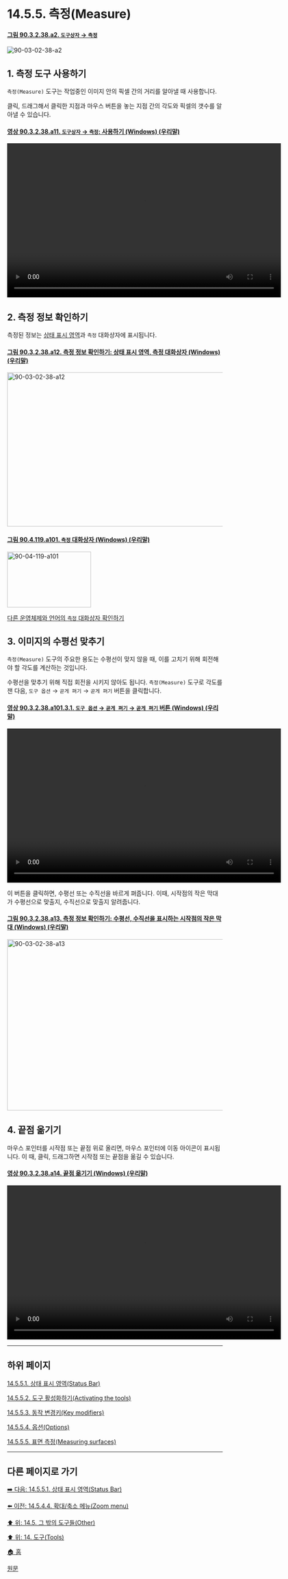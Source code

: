 # 14.5.5. 측정(Measure)

<a id="90-03-02-38-a2"></a>

#### [그림 90.3.2.38.a2. `도구상자` → `측정`](./90-03-02-38-measure.md#90-03-02-38-a2)
![90-03-02-38-a2](https://github.com/wonder13662/gimp/assets/15767104/1a8a0150-b649-4649-8c2b-c287a570b07c)

<a id="14-05-05-s1"></a>

## 1. 측정 도구 사용하기
`측정(Measure)` 도구는 작업중인 이미지 안의 픽셀 간의 거리를 알아낼 때 사용합니다.

클릭, 드래그해서 클릭한 지점과 마우스 버튼을 놓는 지점 간의 각도와 픽셀의 갯수를 알아낼 수 있습니다.

<a id="90-03-02-38-a11"></a>

#### [영상 90.3.2.38.a11. `도구상자` → `측정`: 사용하기 (Windows) (우리말)](./90-03-02-38-measure.md#90-03-02-38-a11)
<video controls="controls" width="640" height="360" src="https://github.com/wonder13662/gimp/assets/15767104/cdce65d5-016b-4093-aafa-0fc11101533e"></video>

<a id="14-05-05-s2"></a>

## 2. 측정 정보 확인하기
측정된 정보는 [상태 표시 영역](./03-02-04-09-status-area.md)과 `측정` 대화상자에 표시됩니다.

<a id="90-03-02-38-a12"></a>

#### [그림 90.3.2.38.a12. 측정 정보 확인하기: 상태 표시 영역, 측정 대화상자 (Windows) (우리말)](./90-03-02-38-measure.md#90-03-02-38-a12)
<img width="640" height="360" alt="90-03-02-38-a12" src="https://github.com/wonder13662/gimp/assets/15767104/3539c570-8d2b-4e56-b956-db226d78bcec">

<a id="90-04-119-a101"></a>

#### [그림 90.4.119.a101. `측정` 대화상자 (Windows) (우리말)](./90-04-0119-measure.md#90-04-119-a101)
<img width="196" height="130" alt="90-04-119-a101" src="https://github.com/wonder13662/gimp/assets/15767104/f746870d-9139-4b76-912f-3bba7ae5b887">

[다른 운영체제와 언어의 `측정` 대화상자 확인하기](./90-04-0119-measure.md#90-04-119-a102)

<a id="14-05-05-s3"></a>

## 3. 이미지의 수평선 맞추기
`측정(Measure)` 도구의 주요한 용도는 수평선이 맞지 않을 때, 이를 고치기 위해 회전해야 할 각도를 계산하는 것입니다.

수평선을 맞추기 위해 직접 회전을 시키지 않아도 됩니다. `측정(Measure)` 도구로 각도를 잰 다음, `도구 옵션` → `곧게 펴기` → `곧게 펴기` 버튼을 클릭합니다.

<a id="90-03-02-38-a101-03-01"></a>

#### [영상 90.3.2.38.a101.3.1. `도구 옵션` → `곧게 펴기` → `곧게 펴기` 버튼 (Windows) (우리말)](./90-03-02-38-measure.md#90-03-02-38-a101-03-01)
<video controls="controls" width="640" height="360" src="https://github.com/wonder13662/gimp/assets/15767104/f32f8685-34d5-4853-95fa-292db2d6c1a3"></video>

이 버튼을 클릭하면, 수평선 또는 수직선을 바르게 펴줍니다. 이때, 시작점의 작은 막대가 수평선으로 맞출지, 수직선으로 맞출지 알려줍니다.

<a id="90-03-02-38-a13"></a>

#### [그림 90.3.2.38.a13. 측정 정보 확인하기: 수평선, 수직선을 표시하는 시작점의 작은 막대 (Windows) (우리말)](./90-03-02-38-measure.md#90-03-02-38-a13)
<img width="601" height="400" alt="90-03-02-38-a13" src="https://github.com/wonder13662/gimp/assets/15767104/5f09013c-f14c-4dd6-a5fa-bdb24ffb2a61">

<a id="14-05-05-s4"></a>

## 4. 끝점 옮기기
마우스 포인터를 시작점 또는 끝점 위로 올리면, 마우스 포인터에 이동 아이콘이 표시됩니다. 이 때, 클릭, 드래그하면 시작점 또는 끝점을 옮길 수 있습니다.

<a id="90-03-02-38-a14"></a>

#### [영상 90.3.2.38.a14. 끝점 옮기기 (Windows) (우리말)](./90-03-02-38-measure.md#90-03-02-38-a14)
<video controls="controls" width="640" height="360" src="https://github.com/wonder13662/gimp/assets/15767104/937ce97c-3fba-48aa-a8df-b05992084577"></video>

***

## 하위 페이지

[14.5.5.1. 상태 표시 영역(Status Bar)](./14-05-05-01-status_bar.md)

[14.5.5.2. 도구 활성화하기(Activating the tools)](./14-05-05-02-activating_the_tool.md)

[14.5.5.3. 동작 변경키(Key modifiers)](./14-05-05-03-key_modifiers.md)

[14.5.5.4. 옵션(Options)](./14-05-05-04-options.md)

[14.5.5.5. 표면 측정(Measuring surfaces)](./14-05-05-05-measuring_surfaces.md)

***

## 다른 페이지로 가기

[➡️ 다음: 14.5.5.1. 상태 표시 영역(Status Bar)](./14-05-05-01-status_bar.md)

[⬅️ 이전: 14.5.4.4. 확대/축소 메뉴(Zoom menu)](./14-05-04-04-zoom_menu.md)

[⬆️ 위: 14.5. 그 밖의 도구들(Other)](./14-05-00-other.md)

[⬆️ 위: 14. 도구(Tools)](./14-00-tools.md)

[🏠 홈](./00-home.md)

[원문](https://docs.gimp.org/2.10/ko/gimp-tool-measure.html)